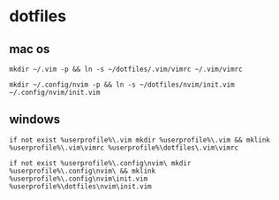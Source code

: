 # dotfiles
## mac os
```console
mkdir ~/.vim -p && ln -s ~/dotfiles/.vim/vimrc ~/.vim/vimrc
```
```console
mkdir ~/.config/nvim -p && ln -s ~/dotfiles/nvim/init.vim ~/.config/nvim/init.vim
```

## windows
```console
if not exist %userprofile%\.vim mkdir %userprofile%\.vim && mklink %userprofile%\.vim\vimrc %userprofile%\dotfiles\.vim\vimrc
```

```console
if not exist %userprofile%\.config\nvim\ mkdir %userprofile%\.config\nvim\ && mklink %userprofile%\.config\nvim\init.vim %userprofile%\dotfiles\nvim\init.vim
```

